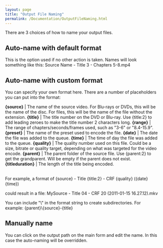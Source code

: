 ```yaml
---
layout: page
title: "Output File Naming"
permalink: /Documentation/OutputFileNaming.html
---
```


There are 3 choices of how to name your output files.

## Auto-name with default format
This is the option used if no other action is taken. Names will look something like this:
Source Name - Title 3 - Chapters 5-8.mp4

## Auto-name with custom format
You can specify your own format here. There are a number of placeholders you can put into the format:

**{source}** | The name of the source video. For Blu-rays or DVDs, this will be the name of the disc. For files, this will be the name of the file without the extension.
**{title}** | The title number on the DVD or Blu-ray. Use {title:2} to add leading zeroes to make the title number 2 characters long.
**{range}** | The range of chapters/seconds/frames used, such as "3-6" or "8.4-15.9".
**{preset}** | The name of the preset used to encode the file.
**{date}** | The date the file was added to the queue.
**{time}** | The time of day the file was added to the queue.
**{quality}** | The quality number used on this file. Could be a size, bitrate or quality target, depending on what was targeted for the video encode.
**{parent}** | The parent folder of the source file. Use {parent:2} to get the grandparent. Will be empty if the parent does not exist.
**{titleduration}** | The length of the title being encoded.

&nbsp;  
For example, a format of
{source} - Title {title:2} - CRF {quality} ({date} {time})

could result in a file:
MySource - Title 04 - CRF 20 (2011-01-15 16.27.12).mkv

You can include "\\" in the format string to create subdirectories. For example:
{parent}\\{source}-{title}

## Manually name
You can click on the output path on the main form and edit the name. In this case the auto-naming will be overridden.